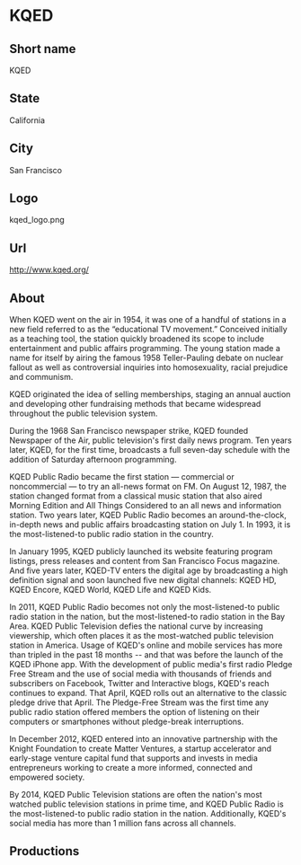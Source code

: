 # KQED

## Short name

KQED

## State

California

## City

San Francisco

## Logo

kqed\_logo.png

## Url

http://www.kqed.org/

## About

When KQED went on the air in 1954, it was one of a handful of stations
in a new field referred to as the “educational TV movement.” Conceived initially
as a teaching tool, the station quickly broadened its scope to include entertainment
and public affairs programming. The young station made a name for itself by airing
the famous 1958 Teller-Pauling debate on nuclear fallout as well as controversial
inquiries into homosexuality, racial prejudice and communism. 

KQED originated
the idea of selling memberships, staging an annual auction and developing other
fundraising methods that became widespread throughout the public television system.


During the 1968 San Francisco newspaper strike, KQED founded Newspaper of the
Air, public television's first daily news program. Ten years later, KQED, for
the first time, broadcasts a full seven-day schedule with the addition of Saturday
afternoon programming.

KQED Public Radio became the first station — commercial
or noncommercial — to try an all-news format on FM. On August 12, 1987, the station
changed format from a classical music station that also aired Morning Edition
and All Things Considered to an all news and information station. Two years later,
KQED Public Radio becomes an around-the-clock, in-depth news and public affairs
broadcasting station on July 1. In 1993, it is the most-listened-to public radio
station in the country.

In January 1995, KQED publicly launched its website featuring
program listings, press releases and content from San Francisco Focus magazine.
And five years later, KQED-TV enters the digital age by broadcasting a high definition
signal and soon launched five new digital channels: KQED HD, KQED Encore, KQED
World, KQED Life and KQED Kids.

In 2011, KQED Public Radio becomes not only the
most-listened-to public radio station in the nation, but the most-listened-to
radio station in the Bay Area. KQED Public Television defies the national curve
by increasing viewership, which often places it as the most-watched public television
station in America. Usage of KQED's online and mobile services has more than tripled
in the past 18 months -- and that was before the launch of the KQED iPhone app.
With the development of public media's first radio Pledge Free Stream and the
use of social media with thousands of friends and subscribers on Facebook, Twitter
and Interactive blogs, KQED's reach continues to expand. That April, KQED rolls
out an alternative to the classic pledge drive that April. The Pledge-Free Stream
was the first time any public radio station offered members the option of listening
on their computers or smartphones without pledge-break interruptions. 

In December
2012, KQED entered into an innovative partnership with the Knight Foundation to
create Matter Ventures, a startup accelerator and early-stage venture capital
fund that supports and invests in media entrepreneurs working to create a more
informed, connected and empowered society.

By 2014, KQED Public Television stations
are often the nation's most watched public television stations in prime time,
and KQED Public Radio is the most-listened-to public radio station in the nation.
Additionally, KQED's social media has more than 1 million fans across all channels.


## Productions


